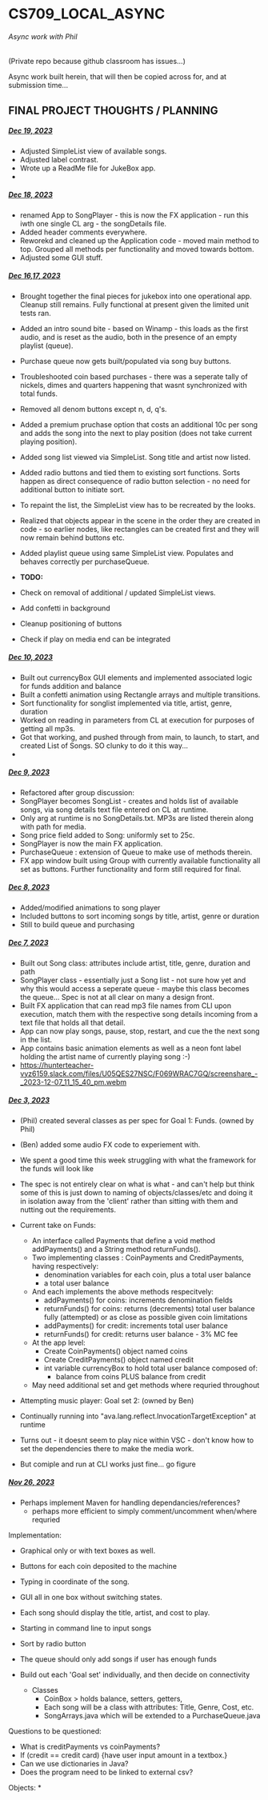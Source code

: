 # CS709_LOCAL_ASYNC
###### Async work with Phil

(Private repo because github classroom has issues...)

Async work built herein, that will then be copied across for, and at submission time...


## FINAL PROJECT THOUGHTS / PLANNING

##### <u>Dec 19, 2023</u>

* Adjusted SimpleList view of available songs.
* Adjusted label contrast.
* Wrote up a ReadMe file for JukeBox app.
* 
##### <u>Dec 18, 2023</u>

* renamed App to SongPlayer - this is now the FX application - run this iwth one single CL arg - the songDetails file.
* Added header comments everywhere.
* Reworekd and cleaned up the Application code - moved main method to top.  Grouped all methods per functionality and moved towards bottom.
* Adjusted some GUI stuff.


##### <u>Dec 16,17, 2023</u>

* Brought together the final pieces for jukebox into one operational app.  Cleanup still remains.  Fully functional at present given the limited unit tests ran.
* Added an intro sound bite - based on Winamp - this loads as the first audio, and is reset as the audio, both in the presence of an empty playlist (queue). 
* Purchase queue now gets built/populated via song buy buttons.
* Troubleshooted coin based purchases - there was a seperate tally of nickels, dimes and quarters happening that wasnt synchronized with total funds.
* Removed all denom buttons except n, d, q's.
* Added a premium pruchase option that costs an additional 10c per song and adds the song into the next to play position (does not take current playing position).
* Added song list viewed via SimpleList.  Song title and artist now listed.
* Added radio buttons and tied them to existing sort functions.  Sorts happen as direct consequence of radio button selection - no need for additional button to initiate sort.
* To repaint the list, the SimpleList view has to be recreated by the looks.
* Realized that objects appear in the scene in the order they are created in code - so earlier nodes, like rectangles can be created first and they will now remain behind buttons etc. 
* Added playlist queue using same SimpleList view.  Populates and behaves correctly per purchaseQueue.

* <b>TODO:</b>
* Check on removal of additional / updated SimpleList views.
* Add confetti in background
* Cleanup positioning of buttons
* Check if play on media end can be integrated

##### <u>Dec 10, 2023</u>

* Built out currencyBox GUI elements and implemented associated logic for funds addition and balance
* Built a confetti animation using Rectangle arrays and multiple transitions.
* Sort functionality for songlist implemented via title, artist, genre, duration
* Worked on reading in parameters from CL at execution for purposes of getting all mp3s.  
* Got that working, and pushed through from main, to launch, to start, and created List of Songs.   SO clunky to do it this way...
* 

##### <u>Dec 9, 2023</u>

* Refactored after group discussion:
* SongPlayer becomes SongList - creates and holds list of available songs, via song details text file entered on CL at runtime.
* Only arg at runtime is no SongDetails.txt.  MP3s are listed therein along with path for media.
* Song price field added to Song: uniformly set to 25c.
* SongPlayer is now the main FX application.
* PurchaseQueue : extension of Queue to make use of methods therein.
* FX app window built using Group with currently available functionality all set as buttons.  Further functionality and form still required for final.

##### <u>Dec 8, 2023</u>

* Added/modified animations to song player
* Included buttons to sort incoming songs by title, artist, genre or duration
* Still to build queue and purchasing


##### <u>Dec 7, 2023</u>

* Built out Song class: attributes include artist, title, genre, duration and path
* SongPlayer class - essentially just a Song list - not sure how yet and why this would access a seperate queue - maybe this class becomes the queue... Spec is not at all clear on many a design front.
* Built FX application that can read mp3 file names from CLI upon execution, match them with the respective song details incoming from a text file that holds all that detail.
* App can now play songs, pause, stop, restart, and cue the the next song in the list.
* App contains basic animation elements as well as a neon font label holding the artist name of currently playing song :-)
* https://hunterteacher-vyz6159.slack.com/files/U05QES27NSC/F069WRAC7GQ/screenshare_-_2023-12-07_11_15_40_pm.webm 


##### <u>Dec 3, 2023</u>

* (Phil) created several classes as per spec for Goal 1: Funds. (owned by Phil)
* (Ben) added some audio FX code to experiement with.
* We spent a good time this week struggling with what the framework for the funds will look like
* The spec is not entirely clear on what is what - and can't help but think some of this is just down to naming of objects/classes/etc and doing it in isolation away from the 'client' rather than sitting with them and nutting out the requirements.
* Current take on Funds: 
  * An interface called Payments that define a void method addPayments() and a String method returnFunds().
  * Two implementing classes : CoinPayments and CreditPayments, having respectively:
    * denomination variables for each coin, plus a total user balance
    * a total user balance
  * And each implements the above methods respecitvely:
    * addPayments() for coins:  increments denomination fields
    * returnFunds() for coins: returns (decrements) total user balance fully (attempted) or as close as possible given coin limitations
    * addPayments() for credit: increments total user balance
    * returnFunds() for credit: returns user balance - 3% MC fee
  * At the app level:
    * Create CoinPayments() object named coins
    * Create CreditPayments() object named credit
    * int variable currencyBox to hold total user balance composed of:
      * balance from coins PLUS balance from credit
  * May need additional set and get methods where requried throughout

* Attempting music player: Goal set 2:  (owned by Ben)
* Continually running into "ava.lang.reflect.InvocationTargetException" at runtime
* Turns out - it doesnt seem to play nice within VSC - don't know how to set the dependencies there to make the media work.
* But comiple and run at CLI works just fine...  go figure



 
##### <u>Nov 26, 2023</u>

* Perhaps implement Maven for handling dependancies/references?
  * perhaps more efficient to simply comment/uncomment when/where requried

Implementation:
* Graphical only or with text boxes as well. 
* Buttons for each coin deposited to the machine
* Typing in coordinate of the song. 
* GUI all in one box without switching states.
* Each song should display the title, artist, and cost to play.
* Starting in command line to input songs
* Sort by radio button
* The queue should only add songs if user has enough funds
* Build out each 'Goal set' individually, and then decide on connectivity

  - Classes
    * CoinBox  > holds balance, setters, getters, 
    * Each song will be a class with attributes: Title, Genre, Cost, etc.
    * SongArrays.java which will be extended to a PurchaseQueue.java <ArrayList> 


Questions to be questioned:
* What is creditPayments vs coinPayments?
* If (credit == credit card) {have user input amount in a textbox.}
* Can we use dictionaries in Java?
* Does the program need to be linked to external csv?


Objects:
* 